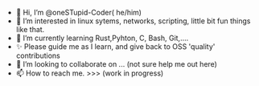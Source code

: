 - 👋 Hi, I’m @oneSTupid-Coder( he/him)
- 👀 I’m interested in linux sytems, networks, scripting, little bit fun things like that.
- 🌱 I’m currently learning Rust,Pyhton, C, Bash, Git,.... 
- ✨ Please guide me as I learn, and give back to OSS 'quality' contributions
- 💞️ I’m looking to collaborate on ... (not sure help me out here)
- 📫 How to reach me. >>> (work in progress)

<!---
oneSTupid-Coder/oneSTupid-Coder is a ✨ special ✨ repository because its `README.md` (this file) appears on your GitHub profile.
You can click the Preview link to take a look at your changes.
--->
